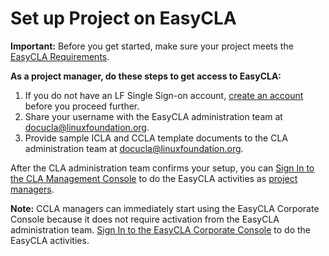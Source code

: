 # Set up Project on EasyCLA

**Important:** Before you get started, make sure your project meets the [EasyCLA Requirements](https://github.com/communitybridge/docs/tree/f3a4dfdd6f9845ac96d41cd1b8878b1e12f70c92/easycla/easycla-requirements.md).

**As a project manager, do these steps to get access to EasyCLA:**

1. If you do not have an LF Single Sign-on account, [create an account](https://docs.linuxfoundation.org/lfx/sso/create-an-account) before you proceed further.
2. Share your username with the EasyCLA administration team at [docucla@linuxfoundation.org](mailto:docucla@linuxfoundation.org).
3. Provide sample ICLA and CCLA template documents to the CLA administration team at [docucla@linuxfoundation.org](mailto:docucla@linuxfoundation.org).

After the CLA administration team confirms your setup, you can [Sign In to the CLA Management Console](../../v1-deprecated/project-managers/sign-in-to-the-easycla-management-console.md) to do the EasyCLA activities as [project managers](../../v1-deprecated/project-managers/).

**Note:** CCLA managers can immediately start using the EasyCLA Corporate Console because it does not require activation from the EasyCLA administration team. [Sign In to the EasyCLA Corporate Console](../../v1-deprecated/cla-manager/sign-in-to-the-easycla-corporate-console.md) to do the EasyCLA activities.
